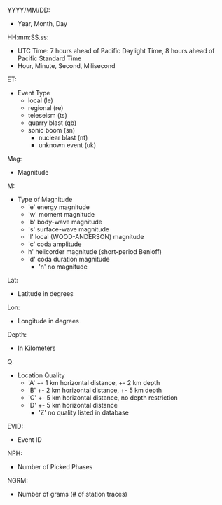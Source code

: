 YYYY/MM/DD:
* Year, Month, Day

HH:mm:SS.ss:
* UTC Time: 7 hours ahead of Pacific Daylight Time, 8 hours ahead of Pacific Standard Time
* Hour, Minute, Second, Milisecond

ET:
* Event Type
  * local (le) 
  * regional (re)
  * teleseism (ts)
  * quarry blast (qb) 
  * sonic boom (sn)
	* nuclear blast (nt)
	* unknown event (uk)
	
Mag:
* Magnitude 

M:
* Type of Magnitude
  * 'e' energy magnitude
  * 'w' moment magnitude
  * 'b' body-wave magnitude
  * 's' surface-wave magnitude
  * 'l' local (WOOD-ANDERSON) magnitude
  * 'c' coda amplitude
  * h' helicorder magnitude (short-period Benioff) 
  * 'd' coda duration magnitude
	* 'n' no magnitude
	
Lat:
* Latitude in degrees

Lon:
* Longitude in degrees

Depth:
* In Kilometers

Q:
* Location Quality
  * 'A' +- 1 km horizontal distance, +- 2 km depth
  * 'B' +- 2 km horizontal distance, +- 5 km depth
  * 'C' +- 5 km horizontal distance, no depth restriction
  * 'D' +- 5 km horizontal distance
	* 'Z'	no quality listed in database
	
EVID:
* Event ID

NPH:
* Number of Picked Phases

NGRM:
* Number of grams (# of station traces)




